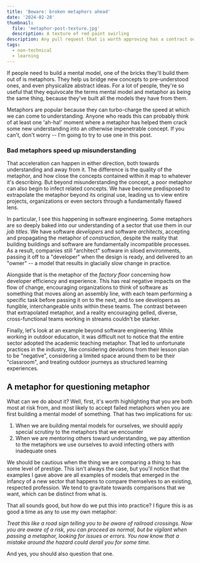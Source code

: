 ```yaml
---
title: 'Beware: broken metaphors ahead'
date: '2024-02-28'
thumbnail:
  file: 'metaphor-post-texture.jpg'
  description: A texture of red paint swirling
description: Any pull request that is worth approving has a contract outling a reason to change.
tags:
  - non-technical
  - learning
---
```


If people need to build a mental model, one of the bricks they'll build them out of is metaphors. They help us bridge new concepts to pre-understood ones, and even physicalize abstract ideas. For a lot of people, they're so useful that they equivocate the terms mental model and metaphor as being the same thing, because they've built all the models they have from them.

Metaphors are popular because they can turbo-charge the speed at which we can come to understanding. Anyone who reads this can probably think of at least one 'ah-ha!' moment where a metaphor has helped them crack some new understanding into an otherwise impenetrable concept. If you can't, don't worry -- I'm going to try to use one in this post.

### Bad metaphors speed up misunderstanding

That acceleration can happen in either direction, both towards understanding and away from it. The difference is the quality of the metaphor, and how close the concepts contained within it map to whatever it's describing. But beyond misunderstanding the concept, a poor metaphor can also begin to infect related concepts. We have become predisposed to extrapolate the metaphor beyond its original use, leading us to view entire projects, organizations or even sectors through a fundamentally flawed lens.

In particular, I see this happening in software engineering. Some metaphors are so deeply baked into our understanding of a sector that use them in our _job titles_. We have software _developers_ and software _architects_, accepting and propagating the metaphor of _construction_, despite the reality that building buildings and software are fundamentally incompatible processes. As a result, companies still "architect" software in siloed environments, passing it off to a "developer" when the design is ready, and delivered to an "owner" -- a model that results in glacially slow change in practice.

Alongside that is the metaphor of the _factory floor_ concerning how developer efficiency and experience. This has real negative impacts on the flow of change, encouraging organizations to think of software as something that moves along an assembly line, with each team performing a specific task before passing it on to the next, and to see developers as fungible, interchangeable units within these teams. The contrast between that extrapolated metaphor, and a reality encouraging gelled, diverse, cross-functional teams working in streams couldn't be starker.

Finally, let's look at an example beyond software engineering. While working in outdoor education, it was difficult not to notice that the entire sector adopted the academic teaching metaphor. That led to unfortunate practices in the industry, like considering deviations from their lesson plan to be "negative", considering a limited space around them to be their "classroom", and treating outdoor journeys as structured learning experiences.

## A metaphor for questioning metaphor

What can we do about it? Well, first, it's worth highlighting that you are both most at risk from, and most likely to accept failed metaphors when you are first building a mental model of something. That has two implications for us:

1. When we are building mental models for ourselves, we should apply special scrutiny to the metaphors that we encounter
2. When we are mentoring others toward understanding, we pay attention to the metaphors we use ourselves to avoid infecting others with inadequate ones

We should be cautious when the thing we are comparing a thing to has some level of prestige. This isn't always the case, but you'll notice that the examples I gave above are all examples of models that emerged in the infancy of a new sector that happens to compare themselves to an existing, respected profession. We tend to gravitate towards comparisons that we want, which can be distinct from what is.

That all sounds good, but how do we put this into practice? I figure this is as good a time as any to use my own metaphor:

_Treat this like a road sign telling you to be aware of railroad crossings. Now you are aware of a risk, you can proceed as normal, but be vigilant when passing a metaphor, looking for issues or errors. You now know that a mistake around the hazard could derail you for some time._

And yes, you should also question that one.
